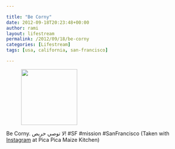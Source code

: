 ```yaml
---

title: "Be Corny"
date: 2012-09-18T20:23:48+00:00
author: rami
layout: lifestream 
permalink: /2012/09/18/be-corny
categories: [Lifestream]
tags: [usa, california, san-francisco]

---
```


<div id='gallery-82' class='gallery galleryid-1788 gallery-columns-3 gallery-size-thumbnail'>
  <figure class='gallery-item'> 
  
  <div class='gallery-icon landscape'>
    <a href='http://139.59.20.41/2012/09/18/be-corny-sf-mission/attachment/1789/'><img width="150" height="150" src="http://139.59.20.41/wp-content/uploads/2012/09/tumblr_makbbopCfK1qb4qlko1_1280-150x150.jpg" class="attachment-thumbnail size-thumbnail" alt="" srcset="http://139.59.20.41/wp-content/uploads/2012/09/tumblr_makbbopCfK1qb4qlko1_1280-150x150.jpg 150w, http://139.59.20.41/wp-content/uploads/2012/09/tumblr_makbbopCfK1qb4qlko1_1280-300x300.jpg 300w, http://139.59.20.41/wp-content/uploads/2012/09/tumblr_makbbopCfK1qb4qlko1_1280-100x100.jpg 100w, http://139.59.20.41/wp-content/uploads/2012/09/tumblr_makbbopCfK1qb4qlko1_1280.jpg 612w" sizes="100vw" /></a>
  </div></figure>
</div>

Be Corny. لا توصي حريص! #SF #mission #SanFrancisco (Taken with [Instagram](http://instagram.com) at Pica Pica Maize Kitchen)
